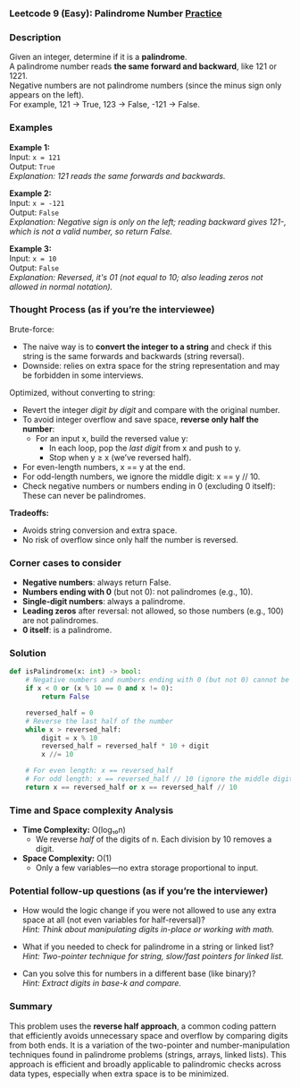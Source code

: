 ### Leetcode 9 (Easy): Palindrome Number [Practice](https://leetcode.com/problems/palindrome-number)

### Description  
Given an integer, determine if it is a **palindrome**.  
A palindrome number reads **the same forward and backward**, like 121 or 1221.  
Negative numbers are not palindrome numbers (since the minus sign only appears on the left).  
For example, 121 → True, 123 → False, -121 → False.

### Examples  

**Example 1:**  
Input: `x = 121`  
Output: `True`  
*Explanation: 121 reads the same forwards and backwards.*

**Example 2:**  
Input: `x = -121`  
Output: `False`  
*Explanation: Negative sign is only on the left; reading backward gives 121-, which is not a valid number, so return False.*

**Example 3:**  
Input: `x = 10`  
Output: `False`  
*Explanation: Reversed, it's 01 (not equal to 10; also leading zeros not allowed in normal notation).*

### Thought Process (as if you’re the interviewee)  
Brute-force:  
- The naive way is to **convert the integer to a string** and check if this string is the same forwards and backwards (string reversal).  
- Downside: relies on extra space for the string representation and may be forbidden in some interviews.

Optimized, without converting to string:  
- Revert the integer *digit by digit* and compare with the original number.  
- To avoid integer overflow and save space, **reverse only half the number**:
  - For an input x, build the reversed value y:  
    - In each loop, pop the *last digit* from x and push to y.
    - Stop when y ≥ x (we’ve reversed half).
- For even-length numbers, x == y at the end.
- For odd-length numbers, we ignore the middle digit: x == y // 10.
- Check negative numbers or numbers ending in 0 (excluding 0 itself): These can never be palindromes.

**Tradeoffs:**  
- Avoids string conversion and extra space.
- No risk of overflow since only half the number is reversed.

### Corner cases to consider  
- **Negative numbers**: always return False.
- **Numbers ending with 0** (but not 0): not palindromes (e.g., 10).
- **Single-digit numbers**: always a palindrome.
- **Leading zeros** after reversal: not allowed, so those numbers (e.g., 100) are not palindromes.
- **0 itself**: is a palindrome.

### Solution

```python
def isPalindrome(x: int) -> bool:
    # Negative numbers and numbers ending with 0 (but not 0) cannot be palindromes
    if x < 0 or (x % 10 == 0 and x != 0):
        return False

    reversed_half = 0
    # Reverse the last half of the number
    while x > reversed_half:
        digit = x % 10
        reversed_half = reversed_half * 10 + digit
        x //= 10

    # For even length: x == reversed_half
    # For odd length: x == reversed_half // 10 (ignore the middle digit)
    return x == reversed_half or x == reversed_half // 10
```

### Time and Space complexity Analysis  

- **Time Complexity:** O(log₁₀n)  
  - We reverse *half* of the digits of n. Each division by 10 removes a digit.
- **Space Complexity:** O(1)  
  - Only a few variables—no extra storage proportional to input.

### Potential follow-up questions (as if you’re the interviewer)  

- How would the logic change if you were not allowed to use any extra space at all (not even variables for half-reversal)?  
  *Hint: Think about manipulating digits in-place or working with math.*

- What if you needed to check for palindrome in a string or linked list?  
  *Hint: Two-pointer technique for string, slow/fast pointers for linked list.*

- Can you solve this for numbers in a different base (like binary)?  
  *Hint: Extract digits in base-k and compare.*

### Summary
This problem uses the **reverse half approach**, a common coding pattern that efficiently avoids unnecessary space and overflow by comparing digits from both ends. It is a variation of the two-pointer and number-manipulation techniques found in palindrome problems (strings, arrays, linked lists). This approach is efficient and broadly applicable to palindromic checks across data types, especially when extra space is to be minimized.